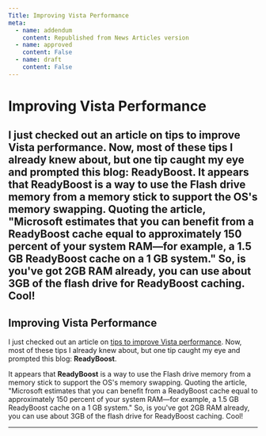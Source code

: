 ```yaml
---
Title: Improving Vista Performance
meta:
  - name: addendum
    content: Republished from News Articles version
  - name: approved
    content: False
  - name: draft
    content: False
---
```

# Improving Vista Performance
I just checked out an article on tips to improve Vista performance. Now, most of these tips I already knew about, but one tip caught my eye and prompted this blog: ReadyBoost.  It appears that ReadyBoost is a way to use the Flash drive memory from a memory stick to support the OS's memory swapping. Quoting the article, "Microsoft estimates that you can benefit from a ReadyBoost cache equal to approximately 150 percent of your system RAM—for example, a 1.5 GB ReadyBoost cache on a 1 GB system." So, is you've got 2GB RAM already, you can use about 3GB of the flash drive for ReadyBoost caching. Cool!
---
## Improving Vista Performance


I just checked out an article on [tips to improve Vista performance](http://windowshelp.microsoft.com/windows/en-us/Help/596FB57F-CC9D-4AC5-A813-5C0830E9156A1033.mspx). Now, most of these tips I already knew about, but one tip caught my eye and prompted this blog: **ReadyBoost**.



It appears that **ReadyBoost** is a way to use the Flash drive memory from a memory stick to support the OS's memory swapping. Quoting the article, "Microsoft estimates that you can benefit from a ReadyBoost cache equal to approximately 150 percent of your system RAM—for example, a 1.5 GB ReadyBoost cache on a 1 GB system." So, is you've got 2GB RAM already, you can use about 3GB of the flash drive for ReadyBoost caching. Cool!





---
